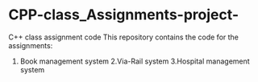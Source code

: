 # CPP-class_Assignments-project-
C++  class assignment code
This repository contains the code for the assignments:
1. Book management system
2.Via-Rail system
3.Hospital management system
